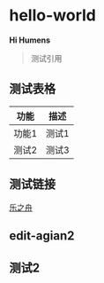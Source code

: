 # hello-world

**Hi Humens**  

> 测试引用

## 测试表格 
|  功能 |  描述 |
|-------|-------|
| 功能1 | 测试1 |
| 测试2 | 测试3 |

## 测试链接
[乐之舟](https://www.zhihu.com/search?type=content&q=%E4%B9%90%E4%B9%8B%E8%88%9F)

## edit-agian2

## 测试2